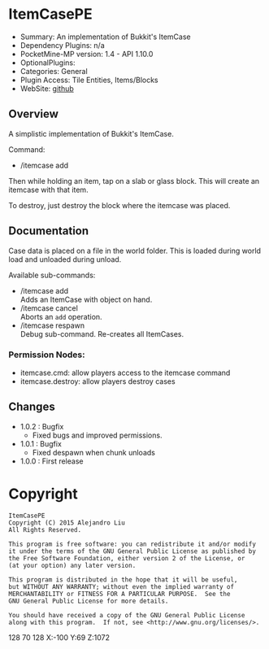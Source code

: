 ItemCasePE
========

* Summary: An implementation of Bukkit's ItemCase
* Dependency Plugins: n/a
* PocketMine-MP version: 1.4 - API 1.10.0
* OptionalPlugins:
* Categories: General
* Plugin Access: Tile Entities, Items/Blocks
* WebSite: [github](https://github.com/alejandroliu/pocketmine-plugins/tree/master/ItemCasePE)

Overview
--------

A simplistic implementation of Bukkit's ItemCase.

Command:

* /itemcase add

Then while holding an item, tap on a slab or glass block.  This will create an
itemcase with that item.

To destroy, just destroy the block where the itemcase was placed.


Documentation
-------------

Case data is placed on a file in the world folder.  This is
loaded during world load and unloaded during unload.

Available sub-commands:

* /itemcase add  
  Adds an ItemCase with object on hand.
* /itemcase cancel  
  Aborts an `add` operation.
* /itemcase respawn  
  Debug sub-command.  Re-creates all ItemCases.

### Permission Nodes:

* itemcase.cmd: allow players access to the itemcase command
* itemcase.destroy: allow players destroy cases

Changes
-------

* 1.0.2 : Bugfix
  - Fixed bugs and improved permissions.
* 1.0.1 : Bugfix
  - Fixed despawn when chunk unloads
* 1.0.0 : First release

Copyright
=========

    ItemCasePE
    Copyright (C) 2015 Alejandro Liu  
    All Rights Reserved.

    This program is free software: you can redistribute it and/or modify
    it under the terms of the GNU General Public License as published by
    the Free Software Foundation, either version 2 of the License, or
    (at your option) any later version.

    This program is distributed in the hope that it will be useful,
    but WITHOUT ANY WARRANTY; without even the implied warranty of
    MERCHANTABILITY or FITNESS FOR A PARTICULAR PURPOSE.  See the
    GNU General Public License for more details.

    You should have received a copy of the GNU General Public License
    along with this program.  If not, see <http://www.gnu.org/licenses/>.

128 70 128
X:-100 Y:69 Z:1072
